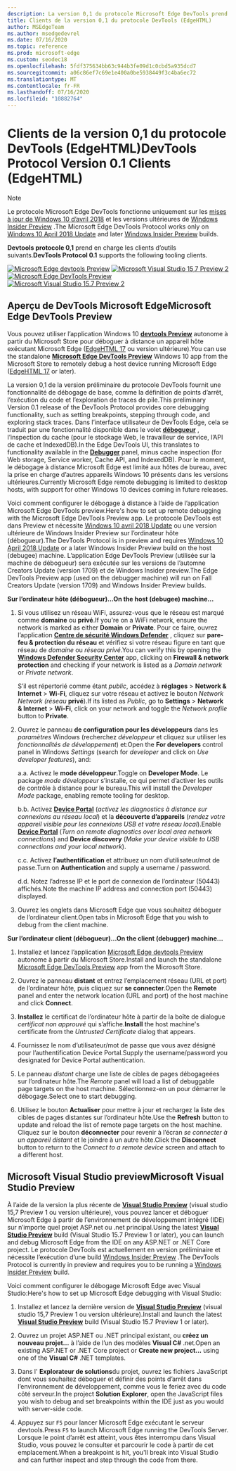 ```yaml
---
description: La version 0,1 du protocole Microsoft Edge DevTools prend en charge les clients d’outils suivants.
title: Clients de la version 0,1 du protocole DevTools (EdgeHTML)
author: MSEdgeTeam
ms.author: msedgedevrel
ms.date: 07/16/2020
ms.topic: reference
ms.prod: microsoft-edge
ms.custom: seodec18
ms.openlocfilehash: 5fdf375634bb63c944b3fe09d1c0cbd5a935dcd7
ms.sourcegitcommit: a06c86ef7c69e1e400a0be5938449f3c4ba6ec72
ms.translationtype: MT
ms.contentlocale: fr-FR
ms.lasthandoff: 07/16/2020
ms.locfileid: "10882764"
---
```

# <span data-ttu-id="db4f9-103">Clients de la version 0,1 du protocole DevTools (EdgeHTML)</span><span class="sxs-lookup"><span data-stu-id="db4f9-103">DevTools Protocol Version 0.1 Clients (EdgeHTML)</span></span>  

> [!NOTE]
> <span data-ttu-id="db4f9-104">Le protocole Microsoft Edge DevTools fonctionne uniquement sur les [mises à jour de Windows 10 d’avril 2018](https://blogs.windows.com/windowsexperience/2018/04/30/how-to-get-the-windows-10-april-2018-update/#5VXkQMU41CJzZPER.97) et les versions ultérieures de [Windows Insider Preview](https://insider.windows.com/en-us/getting-started/) .</span><span class="sxs-lookup"><span data-stu-id="db4f9-104">The Microsoft Edge DevTools Protocol works only on [Windows 10 April 2018 Update](https://blogs.windows.com/windowsexperience/2018/04/30/how-to-get-the-windows-10-april-2018-update/#5VXkQMU41CJzZPER.97) and later [Windows Insider Preview](https://insider.windows.com/en-us/getting-started/) builds.</span></span>

<span data-ttu-id="db4f9-105">**Devtools protocole 0,1** prend en charge les clients d’outils suivants.</span><span class="sxs-lookup"><span data-stu-id="db4f9-105">**DevTools Protocol 0.1** supports the following tooling clients.</span></span>

<span data-ttu-id="db4f9-106">[ ![ Microsoft Edge devtools Preview](../media/microsoft-edge-devtools.png)](#microsoft-edge-devtools-preview) [ ![ Microsoft Visual Studio 15,7 Preview 2](../media/visual-studio-2017.png)](#microsoft-visual-studio-preview)</span><span class="sxs-lookup"><span data-stu-id="db4f9-106">[![Microsoft Edge DevTools Preview](../media/microsoft-edge-devtools.png)](#microsoft-edge-devtools-preview) [![Microsoft Visual Studio 15.7 Preview 2](../media/visual-studio-2017.png)](#microsoft-visual-studio-preview)</span></span>

## <span data-ttu-id="db4f9-107">Aperçu de DevTools Microsoft Edge</span><span class="sxs-lookup"><span data-stu-id="db4f9-107">Microsoft Edge DevTools Preview</span></span>

<span data-ttu-id="db4f9-108">Vous pouvez utiliser l’application Windows 10 [**devtools Preview**](https://www.microsoft.com/store/p/microsoft-edge-devtools-preview/9mzbfrmz0mnj?activetab=pivot%3aoverviewtab) autonome à partir du Microsoft Store pour déboguer à distance un appareil hôte exécutant Microsoft Edge ([EdgeHTML 17](../../dev-guide.md) ou version ultérieure).</span><span class="sxs-lookup"><span data-stu-id="db4f9-108">You can use the standalone [**Microsoft Edge DevTools Preview**](https://www.microsoft.com/store/p/microsoft-edge-devtools-preview/9mzbfrmz0mnj?activetab=pivot%3aoverviewtab) Windows 10 app from the Microsoft Store to remotely debug a host device running Microsoft Edge ([EdgeHTML 17](../../dev-guide.md) or later).</span></span>

<span data-ttu-id="db4f9-109">La version 0,1 de la version préliminaire du protocole DevTools fournit une fonctionnalité de débogage de base, comme la définition de points d’arrêt, l’exécution du code et l’exploration de traces de pile.</span><span class="sxs-lookup"><span data-stu-id="db4f9-109">This preliminary Version 0.1 release of the DevTools Protocol provides core debugging functionality, such as setting breakpoints, stepping through code, and exploring stack traces.</span></span> <span data-ttu-id="db4f9-110">Dans l’interface utilisateur de DevTools Edge, cela se traduit par une fonctionnalité disponible dans le volet [**débogueur**](../../devtools-guide/debugger.md) , l’inspection du cache (pour le stockage Web, le travailleur de service, l’API de cache et IndexedDB).</span><span class="sxs-lookup"><span data-stu-id="db4f9-110">In the Edge DevTools UI, this translates to functionality available in the [**Debugger**](../../devtools-guide/debugger.md) panel, minus cache inspection (for Web storage, Service worker, Cache API, and IndexedDB).</span></span> <span data-ttu-id="db4f9-111">Pour le moment, le débogage à distance Microsoft Edge est limité aux hôtes de bureau, avec la prise en charge d’autres appareils Windows 10 présents dans les versions ultérieures.</span><span class="sxs-lookup"><span data-stu-id="db4f9-111">Currently Microsoft Edge remote debugging is limited to desktop hosts, with support for other Windows 10 devices coming in future releases.</span></span>

<span data-ttu-id="db4f9-112">Voici comment configurer le débogage à distance à l’aide de l’application Microsoft Edge DevTools preview.</span><span class="sxs-lookup"><span data-stu-id="db4f9-112">Here's how to set up remote debugging with the Microsoft Edge DevTools Preview app.</span></span> <span data-ttu-id="db4f9-113">Le protocole DevTools est dans Preview et nécessite [Windows 10 avril 2018 Update](https://blogs.windows.com/windowsexperience/2018/04/30/how-to-get-the-windows-10-april-2018-update/#5VXkQMU41CJzZPER.97) ou une version ultérieure de Windows Insider Preview sur l’ordinateur hôte (débogueur).</span><span class="sxs-lookup"><span data-stu-id="db4f9-113">The DevTools Protocol is in preview and requires [Windows 10 April 2018 Update](https://blogs.windows.com/windowsexperience/2018/04/30/how-to-get-the-windows-10-april-2018-update/#5VXkQMU41CJzZPER.97) or a later Windows Insider Preview build on the host (debugee) machine.</span></span> <span data-ttu-id="db4f9-114">L’application Edge DevTools Preview (utilisée sur la machine de débogueur) sera exécutée sur les versions de l’automne Creators Update (version 1709) et de Windows Insider preview.</span><span class="sxs-lookup"><span data-stu-id="db4f9-114">The Edge DevTools Preview app (used on the debugger machine) will run on Fall Creators Update (version 1709) and Windows Insider Preview builds.</span></span>

**<span data-ttu-id="db4f9-115">Sur l’ordinateur hôte (débogueur)...</span><span class="sxs-lookup"><span data-stu-id="db4f9-115">On the host (debugee) machine...</span></span>**

1. <span data-ttu-id="db4f9-116">Si vous utilisez un réseau WiFi, assurez-vous que le réseau est marqué comme **domaine** ou **privé**.</span><span class="sxs-lookup"><span data-stu-id="db4f9-116">If you're on a WiFi network, ensure the network is marked as either **Domain** or **Private**.</span></span> <span data-ttu-id="db4f9-117">Pour ce faire, ouvrez l’application [**Centre de sécurité Windows Defender**](/windows/security/threat-protection/windows-defender-security-center/windows-defender-security-center) , cliquez sur **pare-feu & protection du réseau** et vérifiez si votre réseau figure en tant que réseau de *domaine* ou *réseau privé*.</span><span class="sxs-lookup"><span data-stu-id="db4f9-117">You can verify this by opening the [**Windows Defender Security Center**](/windows/security/threat-protection/windows-defender-security-center/windows-defender-security-center) app, clicking on **Firewall & network protection** and checking if your network is listed as a *Domain network* or *Private network*.</span></span> 

    <span data-ttu-id="db4f9-118">S’il est répertorié comme étant *public*, accédez à **réglages**  >  **Network & Internet**  >  **Wi-Fi**, cliquez sur votre réseau et activez le bouton *Network Network (réseau* **privé**).</span><span class="sxs-lookup"><span data-stu-id="db4f9-118">If its listed as *Public*, go to **Settings** > **Network & Internet** > **Wi-Fi**, click on your network and toggle the *Network profile* button to **Private**.</span></span>

2. <span data-ttu-id="db4f9-119">Ouvrez le panneau **de configuration pour les développeurs** dans les *paramètres* Windows (recherchez *développeur* et cliquez sur utiliser les *fonctionnalités de développement*) et:</span><span class="sxs-lookup"><span data-stu-id="db4f9-119">Open the **For developers** control panel in Windows *Settings* (search for *developer* and click on *Use developer features*), and:</span></span> 

    <span data-ttu-id="db4f9-120">a.</span><span class="sxs-lookup"><span data-stu-id="db4f9-120">a.</span></span> <span data-ttu-id="db4f9-121">Activez le **mode développeur**.</span><span class="sxs-lookup"><span data-stu-id="db4f9-121">Toggle on **Developer Mode**.</span></span> <span data-ttu-id="db4f9-122">Le package *mode développeur* s’installe, ce qui permet d’activer les outils de contrôle à distance pour le bureau.</span><span class="sxs-lookup"><span data-stu-id="db4f9-122">This will install the *Developer Mode* package, enabling remote tooling for desktop.</span></span>

    <span data-ttu-id="db4f9-123">b.</span><span class="sxs-lookup"><span data-stu-id="db4f9-123">b.</span></span> <span data-ttu-id="db4f9-124">Activez [**Device Portal**](/windows/uwp/debug-test-perf/device-portal) (*activez les diagnostics à distance sur connexions au réseau local*) et la **découverte d’appareils** (*rendez votre appareil visible pour les connexions USB et votre réseau local*).</span><span class="sxs-lookup"><span data-stu-id="db4f9-124">Enable [**Device Portal**](/windows/uwp/debug-test-perf/device-portal) (*Turn on remote diagnostics over local area network connections*) and **Device discovery** (*Make your device visible to USB connections and your local network*).</span></span>

    <span data-ttu-id="db4f9-125">c.</span><span class="sxs-lookup"><span data-stu-id="db4f9-125">c.</span></span> <span data-ttu-id="db4f9-126">Activez **l’authentification** et attribuez un nom d’utilisateur/mot de passe.</span><span class="sxs-lookup"><span data-stu-id="db4f9-126">Turn on **Authentication** and supply a username / password.</span></span>

    <span data-ttu-id="db4f9-127">d.</span><span class="sxs-lookup"><span data-stu-id="db4f9-127">d.</span></span> <span data-ttu-id="db4f9-128">Notez l’adresse IP et le port de connexion de l’ordinateur (50443) affichés.</span><span class="sxs-lookup"><span data-stu-id="db4f9-128">Note the machine IP address and connection port (50443) displayed.</span></span>

3. <span data-ttu-id="db4f9-129">Ouvrez les onglets dans Microsoft Edge que vous souhaitez déboguer de l’ordinateur client.</span><span class="sxs-lookup"><span data-stu-id="db4f9-129">Open tabs in Microsoft Edge that you wish to debug from the client machine.</span></span>

**<span data-ttu-id="db4f9-130">Sur l’ordinateur client (débogueur)...</span><span class="sxs-lookup"><span data-stu-id="db4f9-130">On the client (debugger) machine...</span></span>**

1.  <span data-ttu-id="db4f9-131">Installez et lancez l’application [Microsoft Edge devtools Preview](https://www.microsoft.com/store/p/microsoft-edge-devtools-preview/9mzbfrmz0mnj?activetab=pivot%3aoverviewtab) autonome à partir du Microsoft Store.</span><span class="sxs-lookup"><span data-stu-id="db4f9-131">Install and launch the standalone [Microsoft Edge DevTools Preview](https://www.microsoft.com/store/p/microsoft-edge-devtools-preview/9mzbfrmz0mnj?activetab=pivot%3aoverviewtab) app from the Microsoft Store.</span></span>

2. <span data-ttu-id="db4f9-132">Ouvrez le panneau **distant** et entrez l’emplacement réseau (URL et port) de l’ordinateur hôte, puis cliquez sur **se connecter**.</span><span class="sxs-lookup"><span data-stu-id="db4f9-132">Open the **Remote** panel and enter the network location (URL and port) of the host machine and click **Connect**.</span></span>

3. <span data-ttu-id="db4f9-133">**Installez** le certificat de l’ordinateur hôte à partir de la boîte de dialogue *certificat non approuvé* qui s’affiche.</span><span class="sxs-lookup"><span data-stu-id="db4f9-133">**Install** the host machine's certificate from the *Untrusted Certificate* dialog that appears.</span></span>

4. <span data-ttu-id="db4f9-134">Fournissez le nom d’utilisateur/mot de passe que vous avez désigné pour l’authentification Device Portal.</span><span class="sxs-lookup"><span data-stu-id="db4f9-134">Supply the username/password you designated for Device Portal authentication.</span></span>

5. <span data-ttu-id="db4f9-135">Le panneau *distant* charge une liste de cibles de pages débogageées sur l’ordinateur hôte.</span><span class="sxs-lookup"><span data-stu-id="db4f9-135">The *Remote* panel will load a list of debuggable page targets on the host machine.</span></span> <span data-ttu-id="db4f9-136">Sélectionnez-en un pour démarrer le débogage.</span><span class="sxs-lookup"><span data-stu-id="db4f9-136">Select one to start debugging.</span></span>

6. <span data-ttu-id="db4f9-137">Utilisez le bouton **Actualiser** pour mettre à jour et rechargez la liste des cibles de pages distantes sur l’ordinateur hôte.</span><span class="sxs-lookup"><span data-stu-id="db4f9-137">Use the **Refresh** button to update and reload the list of remote page targets on the host machine.</span></span> <span data-ttu-id="db4f9-138">Cliquez sur le bouton **déconnecter** pour revenir à l’écran *se connecter à un appareil distant* et le joindre à un autre hôte.</span><span class="sxs-lookup"><span data-stu-id="db4f9-138">Click the **Disconnect** button to return to the *Connect to a remote device* screen and attach to a different host.</span></span>

## <span data-ttu-id="db4f9-139">Microsoft Visual Studio preview</span><span class="sxs-lookup"><span data-stu-id="db4f9-139">Microsoft Visual Studio Preview</span></span>

<span data-ttu-id="db4f9-140">À l’aide de la version la plus récente de [**Visual Studio Preview**](https://www.visualstudio.com/vs/preview/) (visual studio 15,7 Preview 1 ou version ultérieure), vous pouvez lancer et déboguer Microsoft Edge à partir de l’environnement de développement intégré (IDE) sur n’importe quel projet ASP.net ou .net principal.</span><span class="sxs-lookup"><span data-stu-id="db4f9-140">Using the latest [**Visual Studio Preview**](https://www.visualstudio.com/vs/preview/) build (Visual Studio 15.7 Preview 1 or later), you can launch and debug Microsoft Edge from the IDE on any ASP.NET or .NET Core project.</span></span> <span data-ttu-id="db4f9-141">Le protocole DevTools est actuellement en version préliminaire et nécessite l’exécution d’une build [Windows Insider Preview](https://insider.windows.com/en-us/getting-started/) .</span><span class="sxs-lookup"><span data-stu-id="db4f9-141">The DevTools Protocol is currently in preview and requires you to be running a [Windows Insider Preview](https://insider.windows.com/en-us/getting-started/) build.</span></span>

<span data-ttu-id="db4f9-142">Voici comment configurer le débogage Microsoft Edge avec Visual Studio:</span><span class="sxs-lookup"><span data-stu-id="db4f9-142">Here's how to set up Microsoft Edge debugging with Visual Studio:</span></span>

1.  <span data-ttu-id="db4f9-143">Installez et lancez la dernière version de [**Visual Studio Preview**](https://www.visualstudio.com/vs/preview/) (visual studio 15,7 Preview 1 ou version ultérieure).</span><span class="sxs-lookup"><span data-stu-id="db4f9-143">Install and launch the latest [**Visual Studio Preview**](https://www.visualstudio.com/vs/preview/) build (Visual Studio 15.7 Preview 1 or later).</span></span>

2. <span data-ttu-id="db4f9-144">Ouvrez un projet ASP.NET ou .NET principal existant, ou **créez un nouveau projet...** à l’aide de l’un des modèles **Visual C#** .net.</span><span class="sxs-lookup"><span data-stu-id="db4f9-144">Open an existing ASP.NET or .NET Core project or **Create new project...** using one of the **Visual C#** .NET templates.</span></span>

3. <span data-ttu-id="db4f9-145">Dans l' **Explorateur de solutions**du projet, ouvrez les fichiers JavaScript dont vous souhaitez déboguer et définir des points d’arrêt dans l’environnement de développement, comme vous le feriez avec du code côté serveur.</span><span class="sxs-lookup"><span data-stu-id="db4f9-145">In the project **Solution Explorer**, open the JavaScript files you wish to debug and set breakpoints within the IDE just as you would with server-side code.</span></span>

4. <span data-ttu-id="db4f9-146">Appuyez sur `F5` pour lancer Microsoft Edge exécutant le serveur devtools.</span><span class="sxs-lookup"><span data-stu-id="db4f9-146">Press `F5` to launch Microsoft Edge running the DevTools Server.</span></span> <span data-ttu-id="db4f9-147">Lorsque le point d’arrêt est atteint, vous êtes interrompu dans Visual Studio, vous pouvez le consulter et parcourir le code à partir de cet emplacement.</span><span class="sxs-lookup"><span data-stu-id="db4f9-147">When a breakpoint is hit, you'll break into Visual Studio and can further inspect and step through the code from there.</span></span>
